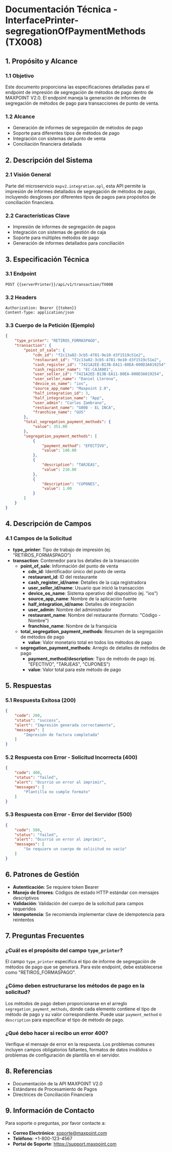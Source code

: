 # Documentación Técnica - InterfacePrinter-segregationOfPaymentMethods (TX008)

## 1. Propósito y Alcance
### 1.1 Objetivo
Este documento proporciona las especificaciones detalladas para el endpoint de impresión de segregación de métodos de pago dentro de MAXPOINT V2.0. El endpoint maneja la generación de informes de segregación de métodos de pago para transacciones de punto de venta.

### 1.2 Alcance
- Generación de informes de segregación de métodos de pago
- Soporte para diferentes tipos de métodos de pago
- Integración con sistemas de punto de venta
- Conciliación financiera detallada

## 2. Descripción del Sistema
### 2.1 Visión General
Parte del microservicio `mxpv2.integration.opl`, esta API permite la impresión de informes detallados de segregación de métodos de pago, incluyendo desgloses por diferentes tipos de pagos para propósitos de conciliación financiera.

### 2.2 Características Clave
- Impresión de informes de segregación de pagos
- Integración con sistemas de gestión de caja
- Soporte para múltiples métodos de pago
- Generación de informes detallados para conciliación

## 3. Especificación Técnica
### 3.1 Endpoint
```
POST {{serverPrinter}}/api/v1/transaction/TX008
```

### 3.2 Headers
```
Authorization: Bearer {{token}}
Content-Type: application/json
```

### 3.3 Cuerpo de la Petición (Ejemplo)
```json
{
    "type_printer": "RETIROS_FORMASPAGO",
    "transaction": {
        "point_of_sale": {
            "cdn_id": "f2c13a02-3cb5-4781-9e10-d3f1519c51e2",
            "restaurant_id": "f2c13a02-3cb5-4781-9e10-d3f1519c51e2",
            "cash_register_id": "7421A2EE-B13B-EA11-80EA-000D3A019254",
            "cash_register_name": "EC-CAJA001",
            "user_seller_id": "7421A2EE-B13B-EA11-80EA-000D3A019254",
            "user_seller_name": "Daniel Llerena",
            "device_os_name": "ios",
            "source_app_name": "Maxpoint 2.0",
            "half_integration_id": 3,
            "half_integration_name": "App",
            "user_admin": "Carlos Zambrano",
            "restaurant_name": "G008 - EL INCA",
            "franchise_name": "GUS"
        },
        "total_segregation_payment_methods": {
            "value": 351.00
        },
        "segregation_payment_methods": [
            {
                "payment_method": "EFECTIVO",
                "value": 140.00
            },
            {
                "description": "TARJEAS",
                "value": 210.00
            },
            {
                "description": "CUPONES",
                "value": 1.00
            }
        ]
    }
}
```

## 4. Descripción de Campos

### 4.1 Campos de la Solicitud
- **type_printer**: Tipo de trabajo de impresión (ej. "RETIROS_FORMASPAGO")
- **transaction**: Contenedor para los detalles de la transacción
  - **point_of_sale**: Información del punto de venta
    - **cdn_id**: Identificador único del punto de venta
    - **restaurant_id**: ID del restaurante
    - **cash_register_id/name**: Detalles de la caja registradora
    - **user_seller_id/name**: Usuario que inició la transacción
    - **device_os_name**: Sistema operativo del dispositivo (ej. "ios")
    - **source_app_name**: Nombre de la aplicación fuente
    - **half_integration_id/name**: Detalles de integración
    - **user_admin**: Nombre del administrador
    - **restaurant_name**: Nombre del restaurante (formato: "Código - Nombre")
    - **franchise_name**: Nombre de la franquicia
  - **total_segregation_payment_methods**: Resumen de la segregación de métodos de pago
    - **value**: Valor monetario total en todos los métodos de pago
  - **segregation_payment_methods**: Arreglo de detalles de métodos de pago
    - **payment_method/description**: Tipo de método de pago (ej. "EFECTIVO", "TARJEAS", "CUPONES")
    - **value**: Valor total para este método de pago

## 5. Respuestas

### 5.1 Respuesta Exitosa (200)
```json
{
    "code": 200,
    "status": "success",
    "alert": "Impresión generada correctamente",
    "messages": [
        "Impresión de factura completada"
    ]
}
```

### 5.2 Respuesta con Error - Solicitud Incorrecta (400)
```json
{
    "code": 400,
    "status": "failed",
    "alert": "Ocurrió un error al imprimir",
    "messages": [
        "Plantilla no cumple formato"
    ]
}
```

### 5.3 Respuesta con Error - Error del Servidor (500)
```json
{
    "code": 500,
    "status": "failed",
    "alert": "Ocurrió un error al imprimir",
    "messages": [
        "Se requiere un cuerpo de solicitud no vacío"
    ]
}
```

## 6. Patrones de Gestión
- **Autenticación**: Se requiere token Bearer
- **Manejo de Errores**: Códigos de estado HTTP estándar con mensajes descriptivos
- **Validación**: Validación del cuerpo de la solicitud para campos requeridos
- **Idempotencia**: Se recomienda implementar clave de idempotencia para reintentos

## 7. Preguntas Frecuentes

### ¿Cuál es el propósito del campo `type_printer`?
El campo `type_printer` especifica el tipo de informe de segregación de métodos de pago que se generará. Para este endpoint, debe establecerse como "RETIROS_FORMASPAGO".

### ¿Cómo deben estructurarse los métodos de pago en la solicitud?
Los métodos de pago deben proporcionarse en el arreglo `segregation_payment_methods`, donde cada elemento contiene el tipo de método de pago y su valor correspondiente. Puede usar `payment_method` o `description` para especificar el tipo de método de pago.

### ¿Qué debo hacer si recibo un error 400?
Verifique el mensaje de error en la respuesta. Los problemas comunes incluyen campos obligatorios faltantes, formatos de datos inválidos o problemas de configuración de plantilla en el servidor.

## 8. Referencias
- Documentación de la API MAXPOINT V2.0
- Estándares de Procesamiento de Pagos
- Directrices de Conciliación Financiera

## 9. Información de Contacto
Para soporte o preguntas, por favor contacte a:
- **Correo Electrónico**: soporte@maxpoint.com
- **Teléfono**: +1-800-123-4567
- **Portal de Soporte**: https://support.maxpoint.com
